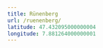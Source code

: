 ```yaml
---
title: Rünenberg
url: /ruenenberg/
latitude: 47.432095000000004
longitude: 7.881264000000001
---
```

